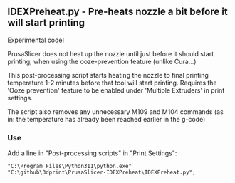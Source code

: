 ## IDEXPreheat.py - Pre-heats nozzle a bit before it will start printing

Experimental code!

PrusaSlicer does not heat up the nozzle until just before it should start printing, when using the ooze-prevention feature (unlike Cura...)

This post-processing script starts heating the nozzle to final printing temperature 1-2 minutes before that tool will start printing.
Requires the 'Ooze prevention' feature to be enabled under 'Multiple Extruders' in print settings.

The script also removes any unnecessary M109 and M104 commands (as in: the temperature has already been reached earlier in the g-code)

### Use

Add a line in "Post-processing scripts" in "Print Settings":

```
"C:\Program Files\Python311\python.exe" "C:\github\3dprint\PrusaSlicer-IDEXPreheat\IDEXPreheat.py";
```

